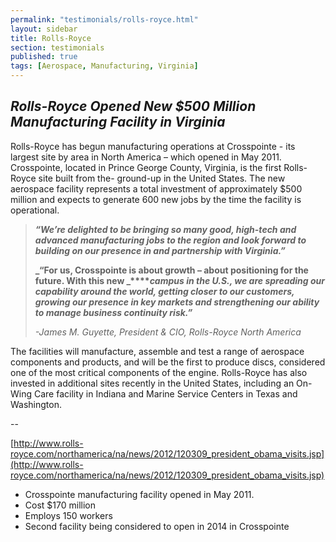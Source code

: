 ```yaml
---
permalink: "testimonials/rolls-royce.html"
layout: sidebar
title: Rolls-Royce
section: testimonials
published: true
tags: [Aerospace, Manufacturing, Virginia]
---
```

## _Rolls-Royce Opened New $500 Million Manufacturing Facility in Virginia_

Rolls-Royce has begun manufacturing operations at Crosspointe - its largest site by area in North America – which opened in May 2011. Crosspointe, located in Prince George County, Virginia, is the first Rolls-Royce site built from the- ground-up in the United States. The new aerospace facility represents a total investment of approximately $500 million and expects to generate 600 new jobs by the time the facility is operational.

>**_“We’re delighted to be bringing so many good, high-tech and advanced manufacturing jobs to the region and look forward to building on our presence in and partnership with Virginia.”_**
>
>**_“For us, Crosspointe is about growth – about positioning for the future. With this new _****_campus in the U.S., we are spreading our capability around the world, getting closer to our customers, growing our presence in key markets and strengthening our ability to manage business continuity risk.”_**
>
>_-James M. Guyette, President &amp; CIO, Rolls-Royce North America_

The facilities will manufacture, assemble and test a range of aerospace components and products, and will be the first to produce discs, considered one of the most critical components of the engine. Rolls-Royce has also invested in additional sites recently in the United States, including an On-Wing Care facility in Indiana and Marine Service Centers in Texas and Washington.

--

[http://www.rolls-royce.com/northamerica/na/news/2012/120309_president_obama_visits.jsp](http://www.rolls-royce.com/northamerica/na/news/2012/120309_president_obama_visits.jsp)

*   Crosspointe manufacturing facility opened in May 2011.
*   Cost $170 million
*   Employs 150 workers
*   Second facility being considered to open in 2014 in Crosspointe 
